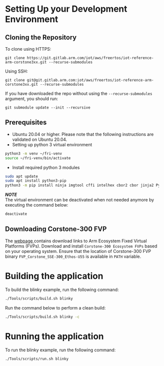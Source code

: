 # Setting Up your Development Environment

## Cloning the Repository
To clone using HTTPS:
```
git clone https://git.gitlab.arm.com/iot/aws/freertos/iot-reference-arm-corstone3xx.git --recurse-submodules
```
Using SSH:
```
git clone git@git.gitlab.arm.com:iot/aws/freertos/iot-reference-arm-corstone3xx.git --recurse-submodules
```
If you have downloaded the repo without using the `--recurse-submodules` argument, you should run:
```
git submodule update --init --recursive
```

## Prerequisites

* Ubuntu 20.04 or higher. Please note that the following instructions are validated on Ubuntu 20.04.
* Setting up python 3 virtual environment
```bash
python3 -m venv ~/fri-venv
source ~/fri-venv/bin/activate
```

* Install required python 3 modules
```bash
sudo apt update
sudo apt install python3-pip
python3 -m pip install ninja imgtool cffi intelhex cbor2 cbor jinja2 PyYaml
```

***NOTE***  
The virtual environment can be deactivated when not needed anymore by executing the command below:
```bash
deactivate
```


## Downloading Corstone-300 FVP
The [ webpage ](https://developer.arm.com/downloads/-/arm-ecosystem-fvps) contains download links to Arm Ecosystem Fixed Virtual Platforms (FVPs). Download and install `Corstone-300 Ecosystem FVPs` based on your operating system. Ensure that the location of Corstone-300 FVP binary `FVP_Corstone_SSE-300_Ethos-U55` is available in `PATH` variable.

# Building the application
To build the blinky example, run the following command:
```bash
./Tools/scripts/build.sh blinky
```

Run the command below to perform a clean build:
```bash
./Tools/scripts/build.sh blinky -c
```

# Running the application
To run the blinky example, run the following command:
```bash
./Tools/scripts/run.sh blinky
```
